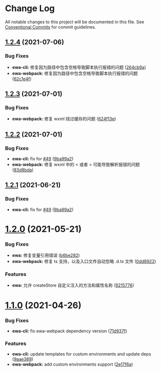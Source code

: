 # Change Log

All notable changes to this project will be documented in this file.
See [Conventional Commits](https://conventionalcommits.org) for commit guidelines.

## [1.2.4](https://github.com/lyfeyaj/ewa/compare/v1.2.3...v1.2.4) (2021-07-06)


### Bug Fixes

* **ewa-cli:** 修复因为路径中包含空格导致脚本执行报错的问题 ([264cb9a](https://github.com/lyfeyaj/ewa/commit/264cb9a3ed76fcc0be2516b12bd561cf910be4fa))
* **ewa-webpack:** 修复因为路径中包含空格导致脚本执行报错的问题 ([62c1e4f](https://github.com/lyfeyaj/ewa/commit/62c1e4fda10f8d46f6a6019400e2dbf37f9e6e81))





## [1.2.3](https://github.com/lyfeyaj/ewa/compare/v1.2.2...v1.2.3) (2021-07-01)


### Bug Fixes

* **ewa-webpack:** 修复 wxml 绕过缓存的问题 ([624f13e](https://github.com/lyfeyaj/ewa/commit/624f13e52992c7b6e988a3bc4687f9cdd2ce4475))





## [1.2.2](https://github.com/lyfeyaj/ewa/compare/v1.2.0...v1.2.2) (2021-07-01)


### Bug Fixes

* **ewa-cli:** fix for [#49](https://github.com/lyfeyaj/ewa/issues/49) ([9ba99a2](https://github.com/lyfeyaj/ewa/commit/9ba99a2e9094174a5d275dcfe4b3171c1c129af9))
* **ewa-webpack:** 修复 wxml 中的 < 或者 > 可能导致解析报错的问题 ([83d8bda](https://github.com/lyfeyaj/ewa/commit/83d8bda4180b8709976a5a8c13602318fee02223))





## [1.2.1](https://github.com/lyfeyaj/ewa/compare/v1.2.0...v1.2.1) (2021-06-21)


### Bug Fixes

* **ewa-cli:** fix for [#49](https://github.com/lyfeyaj/ewa/issues/49) ([9ba99a2](https://github.com/lyfeyaj/ewa/commit/9ba99a2e9094174a5d275dcfe4b3171c1c129af9))





# [1.2.0](https://github.com/lyfeyaj/ewa/compare/v1.1.0...v1.2.0) (2021-05-21)


### Bug Fixes

* **ewa:** 修复变量引用错误 ([b6be282](https://github.com/lyfeyaj/ewa/commit/b6be2827fe1f12f478dc17db155ed54dd5115a80))
* **ewa-webpack:** 修复 ts 支持，以及入口文件自动忽略 .d.ts 文件 ([0dd8922](https://github.com/lyfeyaj/ewa/commit/0dd89224d53db452e58a190badfce0eff215d6c8))


### Features

* **ewa:** 允许 createStore 自定义注入的方法和属性名称 ([9215776](https://github.com/lyfeyaj/ewa/commit/92157769e07a562006d889726573b201f59a42cc))





# [1.1.0](https://github.com/lyfeyaj/ewa/compare/v1.0.10...v1.1.0) (2021-04-26)


### Bug Fixes

* **ewa-cli:** fix ewa-webpack dependency version ([71d937f](https://github.com/lyfeyaj/ewa/commit/71d937f4f6476971ce48dd21cc48eec41dc9a89b))


### Features

* **ewa-cli:** update templates for custom environments and update deps ([9aae389](https://github.com/lyfeyaj/ewa/commit/9aae389cf68107215d011cebda846f2fc37a02ed))
* **ewa-webpack:** add custom environments support ([2e17f6a](https://github.com/lyfeyaj/ewa/commit/2e17f6a82d01ada675ca076e115faf5ddb56ed8e))
